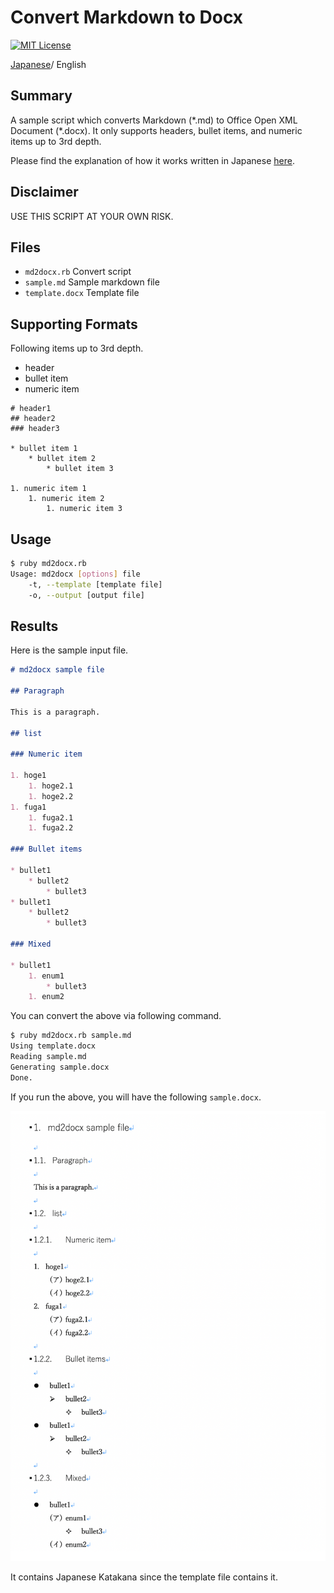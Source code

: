 # Convert Markdown to Docx

[![MIT License](http://img.shields.io/badge/license-MIT-blue.svg?style=flat)](LICENSE)

[Japanese](README_ja.md)/ English

## Summary

A sample script which converts Markdown (\*.md) to Office Open XML Document (\*.docx).
It only supports headers, bullet items, and numeric items up to 3rd depth.

Please find the explanation of how it works written in Japanese [here](http://qiita.com/kaityo256/items/7794a671d2ff8d00e603).

## Disclaimer

USE THIS SCRIPT AT YOUR OWN RISK.

## Files

* `md2docx.rb` Convert script
* `sample.md` Sample markdown file
* `template.docx` Template file

## Supporting Formats

Following items up to 3rd depth.

* header
* bullet item
* numeric item

```md:
# header1
## header2
### header3

* bullet item 1
    * bullet item 2
        * bullet item 3

1. numeric item 1
    1. numeric item 2
        1. numeric item 3
```

## Usage

```sh
$ ruby md2docx.rb
Usage: md2docx [options] file
    -t, --template [template file]
    -o, --output [output file]
```

## Results

Here is the sample input file.

```md
# md2docx sample file

## Paragraph

This is a paragraph.

## list

### Numeric item

1. hoge1
    1. hoge2.1
    1. hoge2.2
1. fuga1
    1. fuga2.1
    1. fuga2.2

### Bullet items

* bullet1
    * bullet2
        * bullet3
* bullet1
    * bullet2
        * bullet3

### Mixed

* bullet1
    1. enum1
        * bullet3
    1. enum2
```

You can convert the above via following command.

```sh
$ ruby md2docx.rb sample.md
Using template.docx
Reading sample.md
Generating sample.docx
Done.
```

If you run the above, you will have the following `sample.docx`.

![sample.png](sample.png)

It contains Japanese Katakana since the template file contains it.